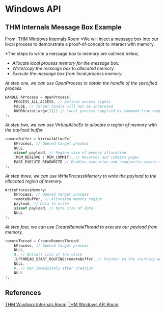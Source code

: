 # Windows API


## THM Internals Message Box Example

From: [THM Windows Internals Room](https://tryhackme.com/room/windowsinternals) *We will inject a message box into our local process to demonstrate a proof-of-concept to interact with memory.

*The steps to write a message box to memory are outlined below,
- *Allocate local process memory for the message box.*
- *Write/copy the message box to allocated memory.*
- *Execute the message box from local process memory.*

*At step one, we can use OpenProcess to obtain the handle of the specified process.*
```cpp
HANDLE hProcess = OpenProcess(
	PROCESS_ALL_ACCESS, // Defines access rights
	FALSE, // Target handle will not be inhereted
	DWORD(atoi(argv[1])) // Local process supplied by command-line arguments 
);
```

*At step two, we can use VirtualAllocEx to allocate a region of memory with the payload buffer.*
```cpp
remoteBuffer = VirtualAllocEx(
	hProcess, // Opened target process
	NULL, 
	sizeof payload, // Region size of memory allocation
	(MEM_RESERVE | MEM_COMMIT), // Reserves and commits pages
	PAGE_EXECUTE_READWRITE // Enables execution and read/write access to the commited pages
);
```

*At step three, we can use WriteProcessMemory to write the payload to the allocated region of memory.*
```cpp
WriteProcessMemory(
	hProcess, // Opened target process
	remoteBuffer, // Allocated memory region
	payload, // Data to write
	sizeof payload, // byte size of data
	NULL
);
```

*At step four, we can use CreateRemoteThread to execute our payload from memory.*
```cpp
remoteThread = CreateRemoteThread(
	hProcess, // Opened target process
	NULL, 
	0, // Default size of the stack
	(LPTHREAD_START_ROUTINE)remoteBuffer, // Pointer to the starting address of the thread
	NULL, 
	0, // Ran immediately after creation
	NULL
); 
```


## References

[THM Windows Internals Room](https://tryhackme.com/room/windowsinternals)
[THM Windows API Room](https://tryhackme.com/room/windowsapi)